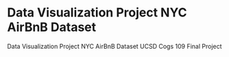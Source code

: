 # Data Visualization Project NYC AirBnB Dataset
 Data Visualization Project NYC AirBnB Dataset UCSD Cogs 109 Final Project 
